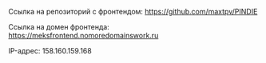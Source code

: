 Ссылка на репозиторий с фронтендом: https://github.com/maxtpv/PINDIE

Ссылка на домен фронтенда: https://meksfrontend.nomoredomainswork.ru

IP-адрес: 158.160.159.168